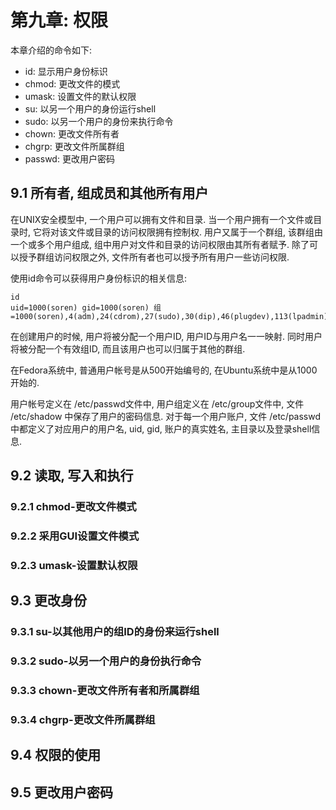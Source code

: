 # 第九章: 权限 #

本章介绍的命令如下:

- id: 显示用户身份标识
- chmod: 更改文件的模式
- umask: 设置文件的默认权限
- su: 以另一个用户的身份运行shell
- sudo: 以另一个用户的身份来执行命令
- chown: 更改文件所有者
- chgrp: 更改文件所属群组
- passwd: 更改用户密码

## 9.1 所有者, 组成员和其他所有用户 ##

在UNIX安全模型中, 一个用户可以拥有文件和目录. 当一个用户拥有一个文件或目录时, 它将对该文件或目录的访问权限拥有控制权. 用户又属于一个群组, 该群组由一个或多个用户组成, 组中用户对文件和目录的访问权限由其所有者赋予. 除了可以授予群组访问权限之外, 文件所有者也可以授予所有用户一些访问权限.

使用id命令可以获得用户身份标识的相关信息:

```
id
uid=1000(soren) gid=1000(soren) 组=1000(soren),4(adm),24(cdrom),27(sudo),30(dip),46(plugdev),113(lpadmin),128(sambashare)
```

在创建用户的时候, 用户将被分配一个用户ID, 用户ID与用户名一一映射. 同时用户将被分配一个有效组ID, 而且该用户也可以归属于其他的群组.

在Fedora系统中, 普通用户帐号是从500开始编号的, 在Ubuntu系统中是从1000开始的.

用户帐号定义在 /etc/passwd文件中, 用户组定义在 /etc/group文件中, 文件 /etc/shadow 中保存了用户的密码信息. 对于每一个用户账户, 文件 /etc/passwd 中都定义了对应用户的用户名, uid, gid, 账户的真实姓名, 主目录以及登录shell信息.

## 9.2 读取, 写入和执行 ##

### 9.2.1 chmod-更改文件模式 ###

### 9.2.2 采用GUI设置文件模式 ###

### 9.2.3 umask-设置默认权限 ###

## 9.3 更改身份 ##

### 9.3.1 su-以其他用户的组ID的身份来运行shell ###

### 9.3.2 sudo-以另一个用户的身份执行命令 ###

### 9.3.3 chown-更改文件所有者和所属群组 ###

### 9.3.4 chgrp-更改文件所属群组 ###

## 9.4 权限的使用 ##

## 9.5 更改用户密码 ##
